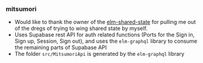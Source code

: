 ### mitsumori

- Would like to thank the owner of the [elm-shared-state](https://github.com/ohanhi/elm-shared-state) for pulling me out of the dregs of trying to wing shared state by myself.
- Uses Supabase rest API for auth related functions (Ports for the Sign in, Sign up, Session, Sign out), and uses the `elm-graphql` library to consume the remaining parts of Supabase API
- The folder `src/MitsumoriApi` is generated by the `elm-graphql` library
